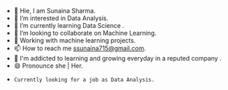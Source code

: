 - 👋  Hie, I am Sunaina Sharma.
- 👀  I’m interested in Data Analysis.
- 🌱  I’m currently learning Data Science .
- 💞️  I’m looking to collaborate on Machine Learning.
- 📓  Working with machine learning projects.
- 📫  How to reach me ssunaina715@gmail.com.
- 📒  I'm addicted to learning and growing everyday in a reputed company .
- 😄  Pronounce she | Her.
-     Currently looking for a job as Data Analysis.
<!---
Sunaina715Sharma/Sunaina715Sharma is a ✨ special ✨ repository because its `README.md` (this file) appears on your GitHub profile.
You can click the Preview link to take a look at your changes.
--->
